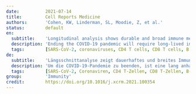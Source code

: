 ```yaml
---
date:          2021-07-14
title:         Cell Reports Medicine
authors:       'Cohen, KW, Linderman, SL, Moodie, Z, et al.'
status:        default
en:
  subtitle:    'Longitudinal analysis shows durable and broad immune memory after SARS-CoV-2 infection with persisting antibody responses and memory B and T cells'
  description: 'Ending the COVID-19 pandemic will require long-lived immunity to SARS-CoV-2. Here, we evaluate 254 COVID-19 patients longitudinally up to 8 months and find durable broad-based immune responses. SARS-CoV-2 spike binding and neutralizing antibodies exhibit a bi-phasic decay with an extended half-life of >200 days suggesting the generation of longer-lived plasma cells. SARS-CoV-2 infection also boosts antibody titers to SARS-CoV-1 and common betacoronaviruses. In addition, spike-specific IgG+ memory B cells persist, which bodes well for a rapid antibody response upon virus re-exposure or vaccination. Virus-specific CD4+ and CD8+ T cells are polyfunctional and maintained with an estimated half-life of 200 days. Interestingly, CD4+ T cell responses equally target several SARS-CoV-2 proteins, whereas the CD8+ T cell responses preferentially target the nucleoprotein, highlighting the potential importance of including the nucleoprotein in future vaccines. Taken together, these results suggest that broad and effective immunity may persist long-term in recovered COVID-19 patients.'
  tags:        [SARS-CoV-2, coronaviruses, CD4 T cells, CD8 T cells, B cells, immune memory, neutralizing antibody, binding antibody, immune correlates]
de:
  subtitle:    'Längsschnittanalyse zeigt dauerhaftes und breites Immungedächtnis nach SARS-CoV-2-Infektion mit anhaltenden Antikörperantworten und Gedächtnis-B- und T-Zellen'
  description: 'Um die COVID-19-Pandemie zu beenden, ist eine lang anhaltende Immunität gegen SARS-CoV-2 erforderlich. Wir haben 254 COVID-19-Patienten über einen Zeitraum von bis zu 8 Monaten untersucht und eine dauerhafte, breit angelegte Immunantwort festgestellt. SARS-CoV-2-Spike-bindende und neutralisierende Antikörper zeigen einen zweiphasigen Zerfall mit einer verlängerten Halbwertszeit von >200 Tagen, was auf die Bildung langlebiger Plasmazellen schließen lässt. Eine SARS-CoV-2-Infektion erhöht auch die Antikörpertiter gegen SARS-CoV-1 und gewöhnliche Betacoronaviren. Darüber hinaus persistieren Spike-spezifische IgG+-Gedächtnis-B-Zellen, was eine schnelle Antikörperreaktion bei erneuter Virusexposition oder Impfung erwarten lässt. Virusspezifische CD4+ und CD8+ T-Zellen sind polyfunktional und bleiben mit einer geschätzten Halbwertszeit von 200 Tagen erhalten. Interessanterweise richten sich die Antworten der CD4+ T-Zellen gleichermaßen gegen mehrere SARS-CoV-2-Proteine, während die Antworten der CD8+ T-Zellen vorzugsweise gegen das Nukleoprotein gerichtet sind, was die potenzielle Bedeutung der Aufnahme des Nukleoproteins in künftige Impfstoffe unterstreicht. Zusammengenommen deuten diese Ergebnisse darauf hin, dass eine breite und wirksame Immunität bei genesenen COVID-19-Patienten langfristig bestehen bleiben kann.' 
  tags:        [SARS-CoV-2, Coronaviren, CD4 T-Zellen, CD8 T-Zellen, B-Zellen, Immungedächtnis, neutralisierende Antikörper, bindende Antikörper, Immunkorrelate]
group:         'Immunity'
credit:        https://doi.org/10.1016/j.xcrm.2021.100354
---
```

